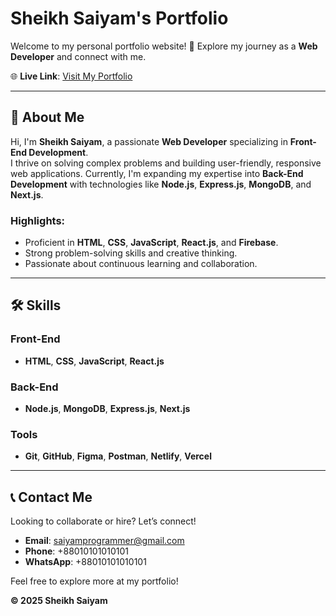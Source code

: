 # Sheikh Saiyam's Portfolio

Welcome to my personal portfolio website! 🎉 Explore my journey as a **Web Developer** and connect with me.

🌐 **Live Link**: [Visit My Portfolio](https://sheikhsaiyam.netlify.app)

---

## 🚀 About Me

Hi, I'm **Sheikh Saiyam**, a passionate **Web Developer** specializing in **Front-End Development**.  
I thrive on solving complex problems and building user-friendly, responsive web applications. Currently, I'm expanding my expertise into **Back-End Development** with technologies like **Node.js**, **Express.js**, **MongoDB**, and **Next.js**.

### Highlights:
- Proficient in **HTML**, **CSS**, **JavaScript**, **React.js**, and **Firebase**.
- Strong problem-solving skills and creative thinking.
- Passionate about continuous learning and collaboration.

---

## 🛠️ Skills

### Front-End
- **HTML**, **CSS**, **JavaScript**, **React.js**

### Back-End
- **Node.js**, **MongoDB**, **Express.js**, **Next.js**

### Tools
- **Git**, **GitHub**, **Figma**, **Postman**, **Netlify**, **Vercel**

---

## 📞 Contact Me

Looking to collaborate or hire? Let’s connect!  
- **Email**: saiyamprogrammer@gmail.com  
- **Phone**: +88010101010101  
- **WhatsApp**: +88010101010101  

Feel free to explore more at my portfolio!  

**© 2025 Sheikh Saiyam**
